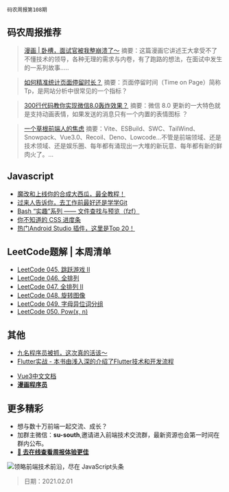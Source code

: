 `码农周报第108期`

## 码农周报推荐

> [漫画 | 卧槽，面试官被我整崩溃了～](https://mp.weixin.qq.com/s/VMOKeB1vLVMW6scrJBU2iA)
> 摘要：这篇漫画它讲述王大拿受不了不懂技术的领导，各种无理的需求与内卷，有了跑路的想法，在面试中发生的一系列故事.....

> [如何精准统计页面停留时长？](https://mp.weixin.qq.com/s/syVnMk_A9--gyWet3eVNVA)
> 摘要：页面停留时间（Time on Page）简称 Tp，是网站分析中很常见的一个指标？

> [300行代码教你实现微信8.0轰炸效果？](https://mp.weixin.qq.com/s/_V8lqXlnE6cD4gauZiZfeA)
> 摘要：微信 8.0 更新的一大特色就是支持动画表情，如果发送的消息只有一个内置的表情图标 ？


> [一个草根前端人的焦虑](https://juejin.cn/post/6922456847765110798)
> 摘要：Vite、ESBuild、SWC、TailWind、Snowpack、Vue3.0、Recoil、Deno、Lowcode...不管是前端领域、还是技术领域、还是娱乐圈、每年都有涌现出一大堆的新玩意、每年都有新的鲜肉火了。…



## Javascript

+  [魔改和上线你的合成大西瓜，最全教程！](https://juejin.cn/post/6923047027475644430)
+  [过来人告诉你，去工作前最好还是学学Git](https://www.javascriptc.com/4308.html)
+  [Bash “实趣”系列 —— 文件查找与预览（fzf）](https://www.javascriptc.com/4715.html)
+  [你不知道的 CSS 进度条](https://segmentfault.com/a/1190000039011440)
+  [热门Android Studio 插件，这里是Top 20！](https://www.javascriptc.com/4293.html)


## LeetCode题解 | 本周清单
- [LeetCode 045. 跳跃游戏 II](https://www.javascriptc.com/4405.html)
- [LeetCode 046. 全排列](https://www.javascriptc.com/4406.html)
- [LeetCode 047. 全排列 II](https://www.javascriptc.com/4407.html)
- [LeetCode 048. 旋转图像](https://www.javascriptc.com/4408.html)
- [LeetCode 049. 字母异位词分组](https://www.javascriptc.com/4409.html)
- [LeetCode 050. Pow(x, n)](https://www.javascriptc.com/4410.html)


## 其他

- [九名程序员被抓，这次真的活该～](https://mp.weixin.qq.com/s/CPLTBt6R2icsjf7Cm2aW4A)
- [Flutter实战 - 本书由浅入深的介绍了Flutter技术和开发流程](https://www.javascriptc.com/books/flutter-in-action/)
+ [Vue3中文文档](https://www.javascriptc.com/vue3js/)
+ **[漫画程序员](https://github.com/meibin08/comics-program-life)**


## 更多精彩

- 想与数十万前端一起交流、成长？
- 加群主微信：**su-south**,邀请进入前端技术交流群，最新资源也会第一时间在群内公布。
- **[:lollipop: 去在线查看周报体验更佳](https://www.javascriptc.com/category/javascript-weekly)**

![领略前端技术前沿，尽在 JavaScript头条](https://user-images.githubusercontent.com/18324563/100540104-2b5d5a00-3276-11eb-90b4-1a8d6a4444b8.png)

> 日期：2021.02.01
